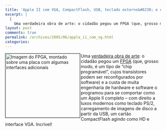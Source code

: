 ```yaml
---
title: 'Apple II com VGA, CompactFlash, USB, teclado externo&#8230; e em um único chip!'
excerpt: |
  |
    Uma verdadeira obra de arte: o cidadão pegou um FPGA (que, grosso modo, é um tipo de "chip programável", cujos transístores podem ser reconfigurados por software) e a custa de muita engenharia de hardware e software o programou para se...
layout: post
comments: true
permalink: /archives/2005/06/apple_ii_com_vg.html
categories:
---
```

<img title="Imagem do FPGA, montado sobre uma placa com algumas interfaces adicionais" src="//chester.me/archives/img/applefpga.jpg" width="241" height="207" border="1" align="left" style="margin-right:2px" />Uma [verdadeira obra de arte][1]: o cidadão pegou um [FPGA][2] (que, grosso modo, é um tipo de &#8220;chip programável&#8221;, cujos transístores podem ser reconfigurados por software) e a custa de muita engenharia de hardware e software o programou para se comportar como um Apple II completo &#8211; com direito a luxos modernos como teclado PS/2, carregamento de imagens de disco a partir da USB, um cartão CompactFlash agindo como HD e interface VGA. Incrível!

 [1]: http://www.mirrow.com/FPGApple/
 [2]: http://en.wikipedia.org/wiki/Field-programmable_gate_array/mil

